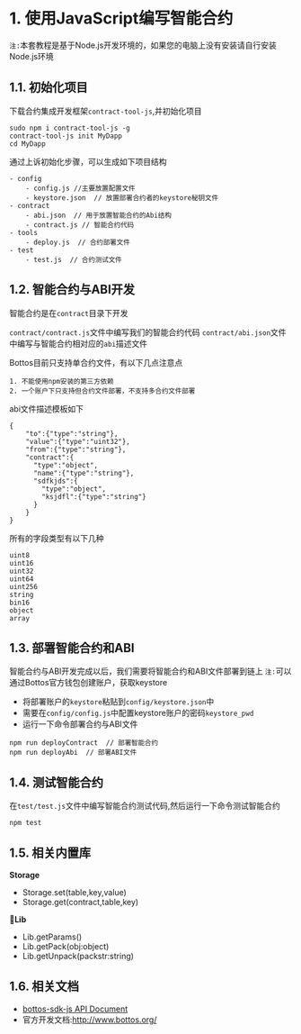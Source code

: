 # 1. 使用JavaScript编写智能合约

`注:`本套教程是基于Node.js开发环境的，如果您的电脑上没有安装请自行安装Node.js环境

## 1.1. 初始化项目

下载合约集成开发框架`contract-tool-js`,并初始化项目

```
sudo npm i contract-tool-js -g
contract-tool-js init MyDapp
cd MyDapp
```

通过上诉初始化步骤，可以生成如下项目结构

```
- config
    - config.js //主要放置配置文件
    - keystore.json  // 放置部署合约者的keystore秘钥文件
- contract
    - abi.json  // 用于放置智能合约的Abi结构
    - contract.js // 智能合约代码
- tools  
    - deploy.js  // 合约部署文件
- test  
    - test.js  // 合约测试文件
```

## 1.2. 智能合约与ABI开发

智能合约是在`contract`目录下开发

`contract/contract.js`文件中编写我们的智能合约代码
`contract/abi.json`文件中编写与智能合约相对应的`abi`描述文件

Bottos目前只支持单合约文件，有以下几点注意点

```
1. 不能使用npm安装的第三方依赖
2. 一个账户下只支持但合约文件部署，不支持多合约文件部署
```

abi文件描述模板如下

```
{
    "to":{"type":"string"},
    "value":{"type":"uint32"},
    "from":{"type":"string"},
    "contract":{
      "type":"object",
      "name":{"type":"string"},
      "sdfkjds":{
        "type":"object",
        "ksjdfl":{"type":"string"}
      }
    }
}
```

所有的字段类型有以下几种

```
uint8
uint16
uint32
uint64
uint256
string
bin16
object
array
```

## 1.3. 部署智能合约和ABI

智能合约与ABI开发完成以后，我们需要将智能合约和ABI文件部署到链上
`注:`可以通过Bottos官方钱包创建账户，获取keystore

- 将部署账户的`keystore`粘贴到`config/keystore.json`中
- 需要在`config/config.js`中配置keystore账户的密码`keystore_pwd`
- 运行一下命令部署合约与ABI文件

```
npm run deployContract  // 部署智能合约
npm run deployAbi  // 部署ABI文件
```

## 1.4. 测试智能合约

在`test/test.js`文件中编写智能合约测试代码,然后运行一下命令测试智能合约

```
npm test
```

## 1.5. 相关内置库

**Storage**

- Storage.set(table,key,value)
- Storage.get(contract,table,key)

**Lib**

- Lib.getParams()
- Lib.getPack(obj:object)
- Lib.getUnpack(packstr:string)


## 1.6. 相关文档

- [bottos-sdk-js API Document](https://github.com/bottos-project/bottos-sdk-js/wiki/API-Document)
- 官方开发文档:http://www.bottos.org/